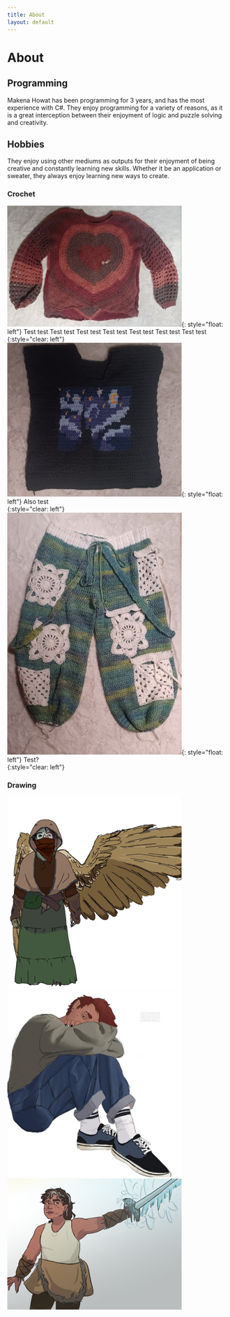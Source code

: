 ```yaml
---
title: About
layout: default
---
```

# About  

## Programming  

Makena Howat has been programming for 3 years, and has the most experience with C#. They enjoy programming for a variety of reasons, as it is a great interception between their enjoyment of logic and puzzle solving and creativity.  

## Hobbies  

They enjoy using other mediums as outputs for their enjoyment of being creative and constantly learning new skills. Whether it be an application or sweater, they always enjoy learning new ways to create. 
### Crochet  

![A crochet heart themed sweater](/img/heart.jpg){: style="float: left"} 
Test test Test test Test test Test test Test test Test test Test test 
{:style="clear: left"}    
![A crochet sweater with a simplified pixel version of Starry Night on it](/img/starry.jpg){: style="float: left"} 
Also test  
{:style="clear: left"}
![A pair of crochet pants with many intricate white pockets and straps](/img/pants.jpg){: style="float: left"} 
Test?  
{:style="clear: left"}
### Drawing

![A drawing of a character reminiscent of Frakenstein with wings wearing a lot of covering, fantasy style clothing](/img/curio.png)  
![A drawing of a character with short red hair curled casually sitting on the ground](/img/ember.jpg)  
![A drawing of a woman with brown hair and scars holding a ice-themed sword](/img/dusk.png)  
